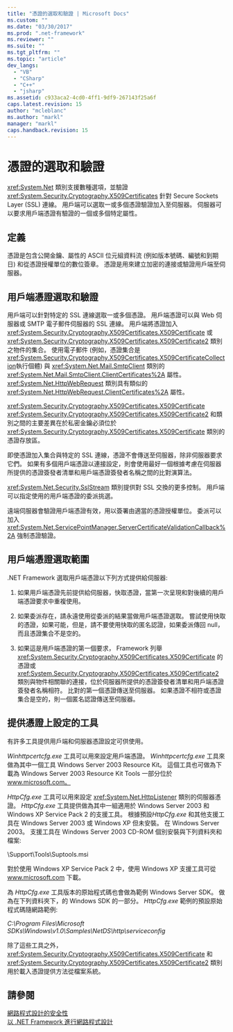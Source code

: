 ```yaml
---
title: "憑證的選取和驗證 | Microsoft Docs"
ms.custom: ""
ms.date: "03/30/2017"
ms.prod: ".net-framework"
ms.reviewer: ""
ms.suite: ""
ms.tgt_pltfrm: ""
ms.topic: "article"
dev_langs: 
  - "VB"
  - "CSharp"
  - "C++"
  - "jsharp"
ms.assetid: c933aca2-4cd0-4ff1-9df9-267143f25a6f
caps.latest.revision: 15
author: "mcleblanc"
ms.author: "markl"
manager: "markl"
caps.handback.revision: 15
---
```

# 憑證的選取和驗證
<xref:System.Net> 類別支援數種選項，並驗證 <xref:System.Security.Cryptography.X509Certificates> 針對 Secure Sockets Layer \(SSL\) 連線。  用戶端可以選取一或多個憑證驗證加入至伺服器。  伺服器可以要求用戶端憑證有驗證的一個或多個特定屬性。  
  
## 定義  
 憑證是包含公開金鑰、屬性的 ASCII 位元組資料流 \(例如版本號碼、編號和到期日\) 和從憑證授權單位的數位簽章。  憑證是用來建立加密的連接或驗證用戶端至伺服器。  
  
## 用戶端憑證選取和驗證  
 用戶端可以針對特定的 SSL 連線選取一或多個憑證。  用戶端憑證可以與 Web 伺服器或 SMTP 電子郵件伺服器的 SSL 連線。  用戶端將憑證加入 <xref:System.Security.Cryptography.X509Certificates.X509Certificate> 或 <xref:System.Security.Cryptography.X509Certificates.X509Certificate2> 類別之物件的集合。  使用電子郵件 \(例如，憑證集合是 <xref:System.Security.Cryptography.X509Certificates.X509CertificateCollection>執行個體\) 與 <xref:System.Net.Mail.SmtpClient> 類別的 <xref:System.Net.Mail.SmtpClient.ClientCertificates%2A> 屬性。  <xref:System.Net.HttpWebRequest> 類別具有類似的 <xref:System.Net.HttpWebRequest.ClientCertificates%2A> 屬性。  
  
 <xref:System.Security.Cryptography.X509Certificates.X509Certificate> <xref:System.Security.Cryptography.X509Certificates.X509Certificate2> 和類別之間的主要差異在於私密金鑰必須位於 <xref:System.Security.Cryptography.X509Certificates.X509Certificate> 類別的憑證存放區。  
  
 即使憑證加入集合與特定的 SSL 連線，憑證不會傳送至伺服器，除非伺服器要求它們。  如果有多個用戶端憑證以連接設定，則會使用最好一個根據考慮在伺服器所提供的憑證簽發者清單和用戶端憑證簽發者名稱之間的比對演算法。  
  
 <xref:System.Net.Security.SslStream> 類別提供對 SSL 交換的更多控制。  用戶端可以指定使用的用戶端憑證的委派挑選。  
  
 遠端伺服器會驗證用戶端憑證有效，用以簽署由適當的憑證授權單位。  委派可以加入 <xref:System.Net.ServicePointManager.ServerCertificateValidationCallback%2A> 強制憑證驗證。  
  
## 用戶端憑證選取範圍  
 .NET Framework 選取用戶端憑證以下列方式提供給伺服器:  
  
1.  如果用戶端憑證先前提供給伺服器，快取憑證，當第一次呈現和對後續的用戶端憑證要求中重複使用。  
  
2.  如果委派存在，請永遠使用從委派的結果當做用戶端憑證選取。  嘗試使用快取的憑證，如果可能，但是，請不要使用快取的匿名認證，如果委派傳回 null，而且憑證集合不是空的。  
  
3.  如果這是用戶端憑證的第一個要求， Framework 列舉 <xref:System.Security.Cryptography.X509Certificates.X509Certificate> 的憑證或 <xref:System.Security.Cryptography.X509Certificates.X509Certificate2> 類別與物件相關聯的連接，位於伺服器所提供的憑證簽發者清單和用戶端憑證簽發者名稱相符。  比對的第一個憑證傳送至伺服器。  如果憑證不相符或憑證集合是空的，則一個匿名認證傳送至伺服器。  
  
## 提供憑證上設定的工具  
 有許多工具提供用戶端和伺服器憑證設定可供使用。  
  
 *Winhttpcertcfg.exe* 工具可以用來設定用戶端憑證。  *Winhttpcertcfg.exe* 工具來做為其中一個工具 Windows Server 2003 Resource Kit。  這個工具也可做為下載為 Windows Server 2003 Resource Kit Tools 一部分位於 www.microsoft.com。  
  
 *HttpCfg.exe* 工具可以用來設定 <xref:System.Net.HttpListener> 類別的伺服器憑證。  *HttpCfg.exe* 工具提供做為其中一組適用於 Windows Server 2003 和 Windows XP Service Pack 2 的支援工具。  根據預設*HttpCfg.exe* 和其他支援工具在 Windows Server 2003 或 Windows XP 但未安裝。  在 Windows Server 2003。  支援工具在 Windows Server 2003 CD\-ROM 個別安裝與下列資料夾和檔案:  
  
 \\Support\\Tools\\Suptools.msi  
  
 對於使用 Windows XP Service Pack 2 中，使用 Windows XP 支援工具可從 www.microsoft.com 下載。  
  
 為 *HttpCfg.exe* 工具版本的原始程式碼也會做為範例 Windows Server SDK。  做為在下列資料夾下，的 Windows SDK 的一部分。 *HttpCfg.exe* 範例的預設原始程式碼隨網路範例:  
  
 *C:\\Program Files\\Microsoft SDKs\\Windows\\v1.0\\Samples\\NetDS\\http\\serviceconfig*  
  
 除了這些工具之外， <xref:System.Security.Cryptography.X509Certificates.X509Certificate> 和 <xref:System.Security.Cryptography.X509Certificates.X509Certificate2> 類別用於載入憑證提供方法從檔案系統。  
  
## 請參閱  
 [網路程式設計的安全性](../../../docs/framework/network-programming/security-in-network-programming.md)   
 [以 .NET Framework 進行網路程式設計](../../../docs/framework/network-programming/index.md)